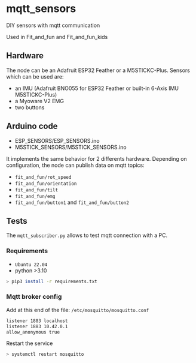 # mqtt_sensors

DIY sensors with mqtt communication

Used in Fit_and_fun and Fit_and_fun_kids


## Hardware 

The node can be an Adafruit ESP32 Feather or a M5STICKC-Plus. Sensors which can be used are:
* an IMU (Adafruit BNO055 for ESP32 Feather or built-in 6-Axis IMU  M5STICKC-Plus)
* a Myoware V2 EMG
* two buttons

## Arduino code

* ESP_SENSORS/ESP_SENSORS.ino
* M5STICK_SENSORS/M5STICK_SENSORS.ino

It implements the same behavior for 2 differents hardware.
Depending on configuration, the node can publish data on mqtt topics:
*  `fit_and_fun/rot_speed`
*  `fit_and_fun/orientation`
*  `fit_and_fun/tilt`
*  `fit_and_fun/emg`
*  `fit_and_fun/button1` and `fit_and_fun/button2`

## Tests

The `mqtt_subscriber.py` allows to test mqtt connection with a PC.

### Requirements

* `Ubuntu 22.04`
* python >3.10

```bash
> pip3 install -r requirements.txt
```

### Mqtt broker config

Add at this end of the file: `/etc/mosquitto/mosquitto.conf`

```bash
listener 1883 localhost 
listener 1883 10.42.0.1
allow_anonymous true
```

Restart the service

```bash
> systemctl restart mosquitto
```


